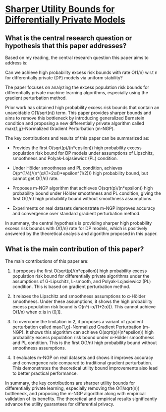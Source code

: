 # [Sharper Utility Bounds for Differentially Private Models](https://arxiv.org/abs/2204.10536v1)

## What is the central research question or hypothesis that this paper addresses?

 Based on my reading, the central research question this paper aims to address is:

Can we achieve high probability excess risk bounds with rate O(1/n) w.r.t n for differentially private (DP) models via uniform stability?

The paper focuses on analyzing the excess population risk bounds for differentially private machine learning algorithms, especially using the gradient perturbation method. 

Prior work has obtained high probability excess risk bounds that contain an unavoidable O(1/sqrt(n)) term. This paper provides sharper bounds and aims to remove this bottleneck by introducing generalized Bernstein condition and proposing a new differentially private algorithm called max{1,g}-Normalized Gradient Perturbation (m-NGP).

The key contributions and results of this paper can be summarized as:

- Provides the first O(sqrt(p)/(n*epsilon)) high probability excess population risk bound for DP models under assumptions of Lipschitz, smoothness and Polyak-Lojasiewicz (PL) condition. 

- Under Hölder smoothness and PL condition, achieves O(p^(1/4)/(n^(α/(1+2α))*epsilon^(1/2))) high probability bound, but cannot get O(1/n) rate.

- Proposes m-NGP algorithm that achieves O(sqrt(p)/(n*epsilon)) high probability bound under Hölder smoothness and PL condition, giving the first O(1/n) high probability bound without smoothness assumptions.

- Experiments on real datasets demonstrate m-NGP improves accuracy and convergence over standard gradient perturbation method.

In summary, the central hypothesis is providing sharper high probability excess risk bounds with O(1/n) rate for DP models, which is positively answered by the theoretical analysis and algorithm proposed in this paper.


## What is the main contribution of this paper?

 The main contributions of this paper are:

1. It proposes the first O(sqrt(p)/(n*epsilon)) high probability excess population risk bound for differentially private algorithms under the assumptions of G-Lipschitz, L-smooth, and Polyak-Lojasiewicz (PL) condition. This is based on gradient perturbation method. 

2. It relaxes the Lipschitz and smoothness assumptions to α-Hölder smoothness. Under these assumptions, it shows the high probability excess population risk bound is O(n^(-α/(1+2α))). This cannot achieve O(1/n) when α is in (0,1].

3. To overcome the limitation in 2, it proposes a variant of gradient perturbation called max{1,g}-Normalized Gradient Perturbation (m-NGP). It shows this algorithm can achieve O(sqrt(p)/(n*epsilon)) high probability excess population risk bound under α-Hölder smoothness and PL condition. This is the first O(1/n) high probability bound without smoothness assumptions.

4. It evaluates m-NGP on real datasets and shows it improves accuracy and convergence rate compared to traditional gradient perturbation. This demonstrates the theoretical utility bound improvements also lead to better practical performance.

In summary, the key contributions are sharper utility bounds for differentially private learning, especially removing the O(1/sqrt(n)) bottleneck, and proposing the m-NGP algorithm along with empirical validation of its benefits. The theoretical and empirical results significantly advance the utility guarantees for differential privacy.
